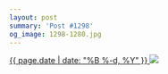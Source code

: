 ```yaml
---
layout: post
summary: 'Post #1298'
og_image: 1298-1280.jpg
---
```


<p>
 <time>
  <a href="/1298">
   {{ page.date | date: "%B %-d, %Y" }}
  </a>
 </time>
 <a href="/1298">
  <img sizes="(min-width: 700px) 50vw, calc(100vw - 2rem)" src="{{ site.assets_url }}/1298-640.jpg" srcset="{{ site.assets_url }}/1298-320.jpg 320w, {{ site.assets_url }}/1298-640.jpg 640w, {{ site.assets_url }}/1298-960.jpg 960w, {{ site.assets_url }}/1298-1280.jpg 1280w"/>
 </a>
</p>
